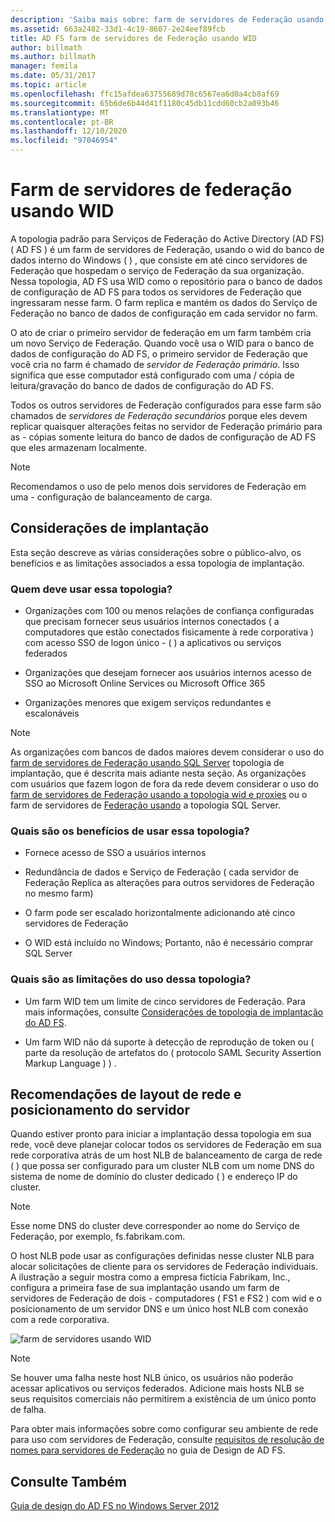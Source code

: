 ```yaml
---
description: 'Saiba mais sobre: farm de servidores de Federação usando WID'
ms.assetid: 663a2482-33d1-4c19-8607-2e24eef89fcb
title: AD FS farm de servidores de Federação usando WID
author: billmath
ms.author: billmath
manager: femila
ms.date: 05/31/2017
ms.topic: article
ms.openlocfilehash: ffc15afdea63755689d78c6567ea6d0a4cb8af69
ms.sourcegitcommit: 65b6de6b44d41f1180c45db11cdd60cb2a093b46
ms.translationtype: MT
ms.contentlocale: pt-BR
ms.lasthandoff: 12/10/2020
ms.locfileid: "97046954"
---
```

# <a name="federation-server-farm-using-wid"></a>Farm de servidores de federação usando WID

A topologia padrão para Serviços de Federação do Active Directory (AD FS) \( AD FS \) é um farm de servidores de Federação, usando o wid do banco de dados interno do Windows \( \) , que consiste em até cinco servidores de Federação que hospedam o serviço de Federação da sua organização. Nessa topologia, AD FS usa WID como o repositório para o banco de dados de configuração de AD FS para todos os servidores de Federação que ingressaram nesse farm. O farm replica e mantém os dados do Serviço de Federação no banco de dados de configuração em cada servidor no farm.

O ato de criar o primeiro servidor de federação em um farm também cria um novo Serviço de Federação. Quando você usa o WID para o banco de dados de configuração do AD FS, o primeiro servidor de Federação que você cria no farm é chamado de *servidor de Federação primário*. Isso significa que esse computador está configurado com uma \/ cópia de leitura/gravação do banco de dados de configuração do AD FS.

Todos os outros servidores de Federação configurados para esse farm são chamados de *servidores de Federação secundários* porque eles devem replicar quaisquer alterações feitas no servidor de Federação primário para as \- cópias somente leitura do banco de dados de configuração de AD FS que eles armazenam localmente.

> [!NOTE]
> Recomendamos o uso de pelo menos dois servidores de Federação em uma \- configuração de balanceamento de carga.

## <a name="deployment-considerations"></a>Considerações de implantação
Esta seção descreve as várias considerações sobre o público-alvo, os benefícios e as limitações associados a essa topologia de implantação.

### <a name="who-should-use-this-topology"></a>Quem deve usar essa topologia?

-   Organizações com 100 ou menos relações de confiança configuradas que precisam fornecer seus usuários internos conectados \( a computadores que estão conectados fisicamente à rede corporativa \) com acesso SSO de logon único \- \( \) a aplicativos ou serviços federados

-   Organizações que desejam fornecer aos usuários internos acesso de SSO ao Microsoft Online Services ou Microsoft Office 365

-   Organizações menores que exigem serviços redundantes e escalonáveis

> [!NOTE]
> As organizações com bancos de dados maiores devem considerar o uso do [farm de servidores de Federação usando SQL Server](Federation-Server-Farm-Using-SQL-Server.md) topologia de implantação, que é descrita mais adiante nesta seção. As organizações com usuários que fazem logon de fora da rede devem considerar o uso do [farm de servidores de Federação usando a topologia wid e proxies](Federation-Server-Farm-Using-WID-and-Proxies.md) ou o farm de servidores de [Federação usando](Federation-Server-Farm-Using-SQL-Server.md) a topologia SQL Server.

### <a name="what-are-the-benefits-of-using-this-topology"></a>Quais são os benefícios de usar essa topologia?

-   Fornece acesso de SSO a usuários internos

-   Redundância de dados e Serviço de Federação \( cada servidor de Federação Replica as alterações para outros servidores de Federação no mesmo farm\)

-   O farm pode ser escalado horizontalmente adicionando até cinco servidores de Federação

-   O WID está incluído no Windows; Portanto, não é necessário comprar SQL Server

### <a name="what-are-the-limitations-of-using-this-topology"></a>Quais são as limitações do uso dessa topologia?

-   Um farm WID tem um limite de cinco servidores de Federação. Para mais informações, consulte [Considerações de topologia de implantação do AD FS](AD-FS-Deployment-Topology-Considerations.md).

-   Um farm WID não dá suporte à detecção de reprodução de token ou \( parte da resolução de artefatos do \( protocolo SAML Security Assertion Markup Language \) \) .

## <a name="server-placement-and-network-layout-recommendations"></a>Recomendações de layout de rede e posicionamento do servidor
Quando estiver pronto para iniciar a implantação dessa topologia em sua rede, você deve planejar colocar todos os servidores de Federação em sua rede corporativa atrás de um host NLB de balanceamento de carga de rede \( \) que possa ser configurado para um cluster NLB com um nome DNS do sistema de nome de domínio do cluster dedicado \( \) e endereço IP do cluster.

> [!NOTE]
> Esse nome DNS do cluster deve corresponder ao nome do Serviço de Federação, por exemplo, fs.fabrikam.com.

O host NLB pode usar as configurações definidas nesse cluster NLB para alocar solicitações de cliente para os servidores de Federação individuais. A ilustração a seguir mostra como a empresa fictícia Fabrikam, Inc., configura a primeira fase de sua implantação usando um farm de servidores de Federação de dois \- computadores \( FS1 e FS2 \) com wid e o posicionamento de um servidor DNS e um único host NLB com conexão com a rede corporativa.

![farm de servidores usando WID](media/FarmWID.gif)

> [!NOTE]
> Se houver uma falha neste host NLB único, os usuários não poderão acessar aplicativos ou serviços federados. Adicione mais hosts NLB se seus requisitos comerciais não permitirem a existência de um único ponto de falha.

Para obter mais informações sobre como configurar seu ambiente de rede para uso com servidores de Federação, consulte [requisitos de resolução de nomes para servidores de Federação](Name-Resolution-Requirements-for-Federation-Servers.md) no guia de Design de AD FS.

## <a name="see-also"></a>Consulte Também
[Guia de design do AD FS no Windows Server 2012](AD-FS-Design-Guide-in-Windows-Server-2012.md)

